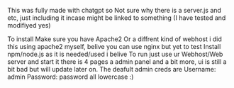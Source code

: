 This was fully made with chatgpt so Not sure why there is a server.js and etc, just including it incase might be linked to something (I have tested and modifiyed yes)

To install Make sure you have Apache2 Or a diffrent kind of webhost i did this using apache2 myself, belive you can use nginx but yet to test
Install npm/node.js as it is needed/used i belive
To run just use ur Webhost/Web server and start it there is 4 pages a admin panel and a bit more, ui is still a bit bad but will update later on.
The deafult admin creds are Username: admin Password: password all lowercase :) 
